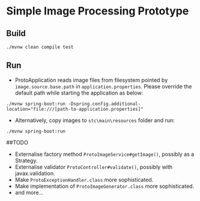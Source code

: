 # Simple Image Processing Prototype

## Build
`./mvnw clean compile test`

## Run
* ProtoApplication reads image files from filesystem pointed by `image.source.base.path` in `application.properties`. Please override the default path while starting the application as below:
```
./mvnw spring-boot:run -Dspring.config.additional-location="file:///[path-to-application.properties]"
```

* Alternatively, copy images to `stc\main\resources` folder and run:
```
./mvnw spring-boot:run
```

##TODO
* Externalise factory method `ProtoImageService#getImage()`, possibly as a Strategy.
* Externalise validator `ProtoController#validate()`, possibly with javax.validation.
* Make `ProtoExceptionHandler.class` more sophisticated.
* Make implementation of `ProtoImageGenerator.class` more sophisticated.
* and more...

